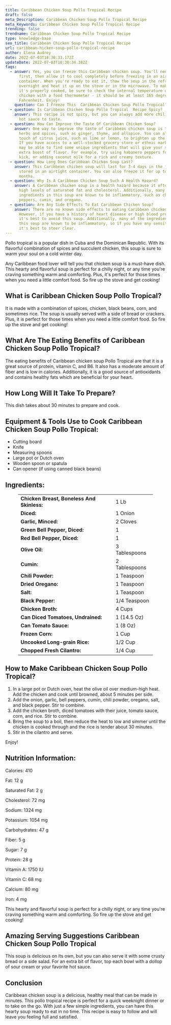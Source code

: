 ```yaml
---
title: Caribbean Chicken Soup Pollo Tropical Recipe
draft: false
meta_Description: Caribbean Chicken Soup Pollo Tropical Recipe
meta_Keywords: Caribbean Chicken Soup Pollo Tropical Recipe
trending: false
trendname: Caribbean Chicken Soup Pollo Tropical Recipe
type: knowledge-base
seo_title: Caribbean Chicken Soup Pollo Tropical Recipe
url: caribbean-hicken-soup-pollo-tropical-recipe
author: Elena Audrey
date: 2022-07-03T18:30:33.172Z
updateDate: 2022-07-03T18:30:34.382Z
faqs:
  - answer: Yes, you can freeze this Caribbean chicken soup. You'll need to cook it
      first, then allow it to cool completely before freezing in an airtight
      container. When you're ready to eat it, thaw the soup in the refrigerator
      overnight and heat it up on the stove or in the microwave. To make sure
      it's properly cooked, be sure to check the internal temperature of the
      chicken with a food thermometer - it should be at least 165 degrees
      Fahrenheit. Enjoy!
    question: Can I Freeze This  Caribbean Chicken Soup Pollo Tropical?
  - question: Is Caribbean Chicken Soup Pollo Tropical  Recipe Spicy?
    answer: This recipe is not spicy, but you can always add more chili powder or
      hot sauce to taste.
  - question: How Can Improve the Taste Of Caribbean Chicken Soup?
    answer: One way to improve the taste of Caribbean chicken soup is to use fresh
      herbs and spices, such as ginger, thyme, and allspice. You can also add a
      touch of citrus juice, such as lime or lemon, to brighten up the flavor.
      If you have access to a well-stocked grocery store or ethnic market, you
      may be able to find some unique ingredients that will give your soup an
      extra boost of flavor. For example, try using habanero peppers for a spicy
      kick, or adding coconut milk for a rich and creamy texture.
  - question: How Long Does Caribbean Chicken Soup Last?
    answer: This Caribbean chicken soup will last for 3-4 days in the fridge when
      stored in an airtight container. You can also freeze it for up to 2
      months.
  - question: Why Is A Caribbean Chicken Soup Such A Health Hazard?
    answer: A Caribbean chicken soup is a health hazard because it often contains
      high levels of saturated fat and cholesterol. Additionally, many of the
      ingredients in this soup are known to be inflammatory, such as chili
      peppers, cumin, and oregano.
  - question: Are Any Side Effects To Eat Caribbean Chicken Soup?
    answer: There are no known side effects to eating Caribbean chicken soup.
      However, if you have a history of heart disease or high blood pressure,
      it's best to avoid this soup. Additionally, many of the ingredients in
      this soup are known to be inflammatory, so if you have any sensitivities,
      it's best to steer clear.
---
```

Pollo tropical is a popular dish in Cuba and the Dominican Republic. With its flavorful combination of spices and succulent chicken, this soup is sure to warm your soul on a cold winter day.

Any Caribbean food lover will tell you that chicken soup is a must-have dish. This hearty and flavorful soup is perfect for a chilly night, or any time you're craving something warm and comforting. Plus, it's perfect for those times when you need a little comfort food. So fire up the stove and get cooking!

## What is Caribbean Chicken Soup Pollo Tropical?

It is made with a combination of spices, chicken, black beans, corn, and sometimes rice. The soup is usually served with a side of bread or crackers. Plus, it is perfect for those times when you need a little comfort food. So fire up the stove and get cooking!

## **What Are The  Eating Benefits of Caribbean Chicken Soup Pollo Tropical?**

The eating benefits of Caribbean chicken soup Pollo Tropical are that it is a great source of protein, vitamin C, and B6. It also has a moderate amount of fiber and is low in calories. Additionally, it is a good source of antioxidants and contains healthy fats which are beneficial for your heart.

## **How Long Will It Take To Prepare?**

This dish takes about 30 minutes to prepare and cook.

## **Equipment & Tools Use to Cook Caribbean Chicken Soup Pollo Tropical:**

* Cutting board 
* Knife
* Measuring spoons
* Large pot or Dutch oven 
* Wooden spoon or spatula
* Can opener (if using canned black beans)

## **Ingredients:**

<figure class="wp-block-table is-style-stripes">
  <table>
    <tbody>
      <tr>
        <td>
          <strong>Chicken Breast, Boneless And Skinless:</strong>
        </td>
        <td>1 Lb</td>
      </tr>
      <tr>
        <td>
          <strong>Diced:</strong>
        </td>
        <td>1 Onion</td>
      </tr>
      <tr>
        <td>
          <strong>Garlic, Minced:</strong>
        </td>
        <td>2 Cloves</td>
      </tr>
      <tr>
        <td>
          <strong>Green Bell Pepper, Diced:</strong>
        </td>
        <td>1</td>
     </tr>
      <tr>
        <td>
          <strong>Red Bell Pepper, Diced:</strong>
        </td>
        <td>1</td>
      </tr>
<tr>
        <td>
          <strong>Olive Oil:</strong>
        </td>
        <td>3 Tablespoons</td>
      </tr>
<tr>
        <td>
          <strong>Cumin:</strong>
        </td>
        <td>2 Tablespoons</td>
      </tr>
<tr>
        <td>
          <strong>Chili Powder:</strong>
        </td>
        <td>1 Teaspoon</td>
      </tr>
<tr>
        <td>
          <strong>Dried Oregano:</strong>
        </td>
        <td>1 Teaspoon</td>
      </tr>
<tr>
        <td>
          <strong>Salt:</strong>
        </td>
        <td>1 Teaspoon</td>
      </tr>
<tr>
        <td>
          <strong>Black Pepper:</strong>
        </td>
        <td>1/4 Teaspoon</td>
      </tr>
<tr>
        <td>
          <strong>Chicken Broth:</strong>
        </td>
        <td>4 Cups</td>
      </tr>
<tr>
        <td>
          <strong>Can Diced Tomatoes, Undrained:</strong>
        </td>
        <td>1 (14.5 Oz)</td>
      </tr>
<tr>
        <td>
          <strong>Can Tomato Sauce:</strong>
        </td>
        <td>1 (8 Oz)</td>
      </tr>
<tr>
        <td>
          <strong>Frozen Corn:</strong>
        </td>
        <td>1 Cup</td>
      </tr>
<tr>
        <td>
          <strong>Uncooked Long-grain Rice:</strong>
        </td>
        <td>1/2 Cup</td>
      </tr>
<tr>
        <td>
          <strong>Chopped Fresh Cilantro:</strong>
        </td>
        <td>1/4 Cup</td>
      </tr>
    </tbody>

  </table>
</figure>

## **How to Make Caribbean Chicken Soup Pollo Tropical?**

1. In a large pot or Dutch oven, heat the olive oil over medium-high heat. Add the chicken and cook until browned, about 5 minutes per side.
2. Add the onion, garlic, bell peppers, cumin, chili powder, oregano, salt, and black pepper. Stir to combine.
3. Add the chicken broth, diced tomatoes with their juice, tomato sauce, corn, and rice. Stir to combine.
4. Bring the soup to a boil, then reduce the heat to low and simmer until the chicken is cooked through and the rice is tender about 30 minutes.
5. Stir in the cilantro and serve.

Enjoy!

## **Nutrition Information:**

Calories: 410

Fat: 12 g

Saturated Fat: 2 g

Cholesterol: 72 mg

Sodium: 1324 mg

Potassium: 1054 mg

Carbohydrates: 47 g

Fiber: 5 g 

Sugar: 7 g 

Protein: 28 g 

Vitamin A: 1750 IU 

Vitamin C: 68 mg 

Calcium: 80 mg 

Iron: 4 mg

This hearty and flavorful soup is perfect for a chilly night, or any time you're craving something warm and comforting. So fire up the stove and get cooking!

## **Amazing Serving Suggestions  Caribbean Chicken Soup Pollo Tropical**

This soup is delicious on its own, but you can also serve it with some crusty bread or a side salad. For an extra bit of flavor, top each bowl with a dollop of sour cream or your favorite hot sauce.

## **Conclusion**

Caribbean chicken soup is a delicious, healthy meal that can be made in minutes. This pollo tropical recipe is perfect for a quick weeknight dinner or to take on the go. With just a few simple ingredients, you can have this hearty soup ready to eat in no time. This recipe is easy to follow and will leave you feeling full and satisfied.